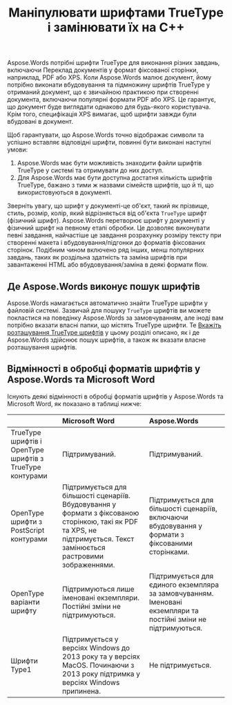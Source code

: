 ﻿---
title: Маніпулювати шрифтами TrueType і замінювати їх на C++
second_title: Aspose.Words для C++
articleTitle: Маніпулювання шрифтами TrueType та їх заміна
linktitle: Маніпулювання шрифтами TrueType та їх заміна
description: "Aspose.Words для C++ можна вставити правильні шрифти TrueType у отриманий документ, щоб забезпечити його точне відображення. Якщо шрифт або певний символ недоступні, Aspose.Words шукає відповідну заміну шрифту або використовує резервний механізм зміни шрифту."
type: docs
weight: 10
url: /uk/cpp/manipulate-and-substitute-truetype-fonts/
timestamp: 2024-10-21-11-17-44
---

Aspose.Words потрібні шрифти TrueType для виконання різних завдань, включаючи Переклад документів у формат фіксованої сторінки, наприклад, PDF або XPS. Коли Aspose.Words малює документ, йому потрібно виконати вбудовування та підмножину шрифтів TrueType у отриманий документ, що є звичайною практикою при створенні документа, включаючи популярні формати PDF або XPS. Це гарантує, що документ буде виглядати однаково для будь-якого користувача. Крім того, специфікація XPS вимагає, щоб шрифти завжди були вбудовані в документ.

Щоб гарантувати, що Aspose.Words точно відображає символи та успішно вставляє відповідні шрифти, повинні бути виконані наступні умови:

1. Aspose.Words має бути можливість знаходити файли шрифтів TrueType у системі та отримувати до них доступ.
1. Для Aspose.Words має бути доступна достатня кількість шрифтів TrueType, бажано з тими ж назвами сімейств шрифтів, що й ті, що використовуються в документі.

Зверніть увагу, що шрифт у документі-це об'єкт, такий як прізвище, стиль, розмір, колір, який відрізняється від об'єкта `TrueType` шрифт (фізичний шрифт). Aspose.Words перетворює шрифт у документі у фізичний шрифт на певному етапі обробки. Це дозволяє виконувати певні завдання, найчастіше це завдання розрахунку розміру тексту при створенні макета і вбудовування/підгонки до форматів фіксованих сторінок. Подібним чином включено ряд інших, менш популярних завдань, таких як роздільна здатність та заміна шрифтів при завантаженні HTML або вбудовування/заміна в деякі формати flow.

## Де Aspose.Words виконує пошук шрифтів

Aspose.Words намагається автоматично знайти TrueType шрифти у файловій системі. Зазвичай для пошуку `TrueType` шрифтів ви можете покластися на поведінку Aspose.Words за замовчуванням, але іноді вам потрібно вказати власні папки, що містять TrueType шрифти. Те [Вкажіть розташування TrueType шрифтів](/words/cpp/specify-truetype-fonts-location/) у цьому розділі описано, як і де Aspose.Words здійснює пошук шрифтів, а також як вказати власне розташування шрифтів.

## Відмінності в обробці форматів шрифтів у Aspose.Words та Microsoft Word

Існують деякі відмінності в обробці форматів шрифтів у Aspose.Words та Microsoft Word, як показано в таблиці нижче:

|  | Microsoft Word | Aspose.Words |
| :- | :- | :- |
| TrueType шрифтів і OpenType шрифтів з TrueType контурами | Підтримуваний. | Підтримуваний. |
| OpenType шрифти з PostScript контурами | Підтримується для більшості сценаріїв. Вбудовування у формати з фіксованою сторінкою, такі як PDF та XPS, не підтримується. Текст замінюється растровими зображеннями. | Підтримується для більшості сценаріїв, включаючи вбудовування у формати з фіксованими сторінками. |
| OpenType варіанти шрифту | Підтримуються лише іменовані екземпляри. Постійні зміни не підтримуються. | Підтримується для єдиного екземпляра за замовчуванням. Іменовані екземпляри та постійні зміни не підтримуються. |
| Шрифти Type1 | Підтримується у версіях Windows до 2013 року та у версіях MacOS. Починаючи з 2013 року підтримка у версіях Windows припинена. | Не підтримується. |


